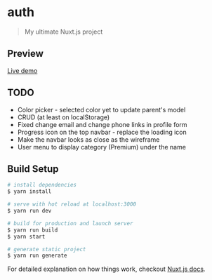 # auth

> My ultimate Nuxt.js project

## Preview

[Live demo](https://mjunaidi.github.io/nuxtjs-boilerplate/index.html)

## TODO
* Color picker - selected color yet to update parent's model
* CRUD (at least on localStorage)
* Fixed change email and change phone links in profile form
* Progress icon on the top navbar - replace the loading icon
* Make the navbar looks as close as the wireframe
* User menu to display category (Premium) under the name

## Build Setup

``` bash
# install dependencies
$ yarn install

# serve with hot reload at localhost:3000
$ yarn run dev

# build for production and launch server
$ yarn run build
$ yarn start

# generate static project
$ yarn run generate
```

For detailed explanation on how things work, checkout [Nuxt.js docs](https://nuxtjs.org).
